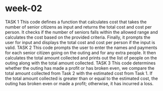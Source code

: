 # week-02
TASK 1
This code defines a function that calculates cost that takes the number of senior citizens as input and returns the total cost and cost per person. It checks if the number of seniors falls within the allowed range and calculates the cost based on the provided criteria. Finally, it prompts the user for input and displays the total cost and cost per person if the input is valid.
TASK 2
This code prompts the user to enter the names and payments for each senior citizen going on the outing and for any extra people. It then calculates the total amount collected and prints out the list of people on the outing along with the total amount collected.
TASK 3
This code determines whether the outing has made a profit or has broken even, we compare the total amount collected from Task 2 with the estimated cost from Task 1. If the total amount collected is greater than or equal to the estimated cost, the outing has broken even or made a profit; otherwise, it has incurred a loss.
